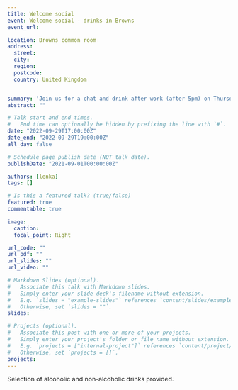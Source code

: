 ```yaml
---
title: Welcome social
event: Welcome social - drinks in Browns
event_url: 

location: Browns common room
address:
  street: 
  city: 
  region: 
  postcode:  
  country: United Kingdom


summary: 'Join us for a chat and drink after work (after 5pm) on Thursday 29th September to catch up and welcome everyone in the new academic year '
abstract: ""

# Talk start and end times.
#   End time can optionally be hidden by prefixing the line with `#`.
date: "2022-09-29T17:00:00Z"
date_end: "2022-09-29T19:00:00Z"
all_day: false

# Schedule page publish date (NOT talk date).
publishDate: "2021-09-01T00:00:00Z"

authors: [lenka]
tags: []

# Is this a featured talk? (true/false)
featured: true
commentable: true

image:
  caption: 
  focal_point: Right

url_code: ""
url_pdf: ""
url_slides: ""
url_video: ""

# Markdown Slides (optional).
#   Associate this talk with Markdown slides.
#   Simply enter your slide deck's filename without extension.
#   E.g. `slides = "example-slides"` references `content/slides/example-slides.md`.
#   Otherwise, set `slides = ""`.
slides:

# Projects (optional).
#   Associate this post with one or more of your projects.
#   Simply enter your project's folder or file name without extension.
#   E.g. `projects = ["internal-project"]` references `content/project/deep-learning/index.md`.
#   Otherwise, set `projects = []`.
projects:
---
```


Selection of alcoholic and non-alcoholic drinks provided.


